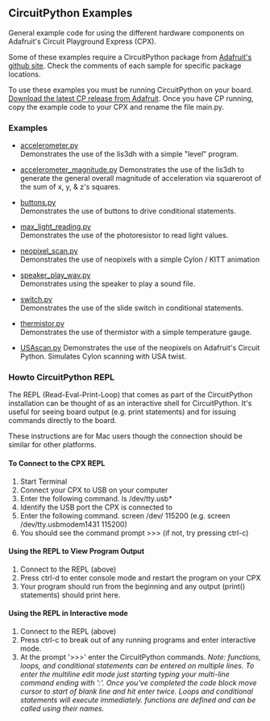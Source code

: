 ## CircuitPython Examples
General example code for using the different hardware components on Adafruit's Circuit Playground Express (CPX).

Some of these examples require a CircuitPython package from [Adafruit's github site](https://github.com/adafruit). Check the comments of each sample for specific package locations.

To use these examples you must be running CircuitPython on your board. [Download the latest CP release from Adafruit](https://github.com/adafruit/circuitpython/releases). Once you have CP running, copy the example code to your CPX and rename the file main.py.

### Examples

- [accelerometer.py](docs/accelerometer.py)  
Demonstrates the use of the lis3dh with a simple "level" program.

- [accelerometer_magnitude.py](docs/accelerometer_magnitude.py)
Demonstrates the use of the lis3dh to generate the general overall magnitude of acceleration via squareroot of the sum of x, y, & z's squares.

- [buttons.py](docs/buttons.py)  
Demonstrates the use of buttons to drive conditional statements.

- [max_light_reading.py](docs/max_light_reading.py)  
Demonstrates the use of the photoresistor to read light values.

- [neopixel_scan.py](docs/neopixel_scan.py)  
Demonstrates the use of neopixels with a simple Cylon / KITT animation

- [speaker_play_wav.py](docs/speaker/speaker_play_wav.py)  
Demonstrates using the speaker to play a sound file.

- [switch.py](docs/switch.py)  
Demonstrates the use of the slide switch in conditional statements.

- [thermistor.py](docs/thermistor.py)  
Demonstrates the use of thermistor with a simple temperature gauge.

- [USAscan.py](docs/USAscan.py)
Demonstrates the use of the neopixels on Adafruit's Circuit Python. Simulates Cylon scanning with USA twist.

### Howto CircuitPython REPL

The REPL (Read-Eval-Print-Loop) that comes as part of the CircuitPython installation can be thought of as an interactive shell for CircuitPython. It's useful for seeing board output (e.g. print statements) and for issuing commands directly to the board.

These instructions are for Mac users though the connection should be similar for other platforms.

#### To Connect to the CPX REPL

1.  Start Terminal
2.  Connect your CPX to USB on your computer
3.  Enter the following command.
      ls /dev/tty.usb*
4.  Identify the USB port the CPX is connected to
5.  Enter the following command.
      screen /dev/<CPX USB PORT> 115200
      (e.g. screen /dev/tty.usbmodem1431 115200)
6.  You should see the command prompt >>> (if not, try pressing ctrl-c)

#### Using the REPL to View Program Output

1.  Connect to the REPL (above)
2.  Press ctrl-d to enter console mode and restart the program on your CPX
3.  Your program should run from the beginning and any output (print() statements) should print here.

#### Using the REPL in Interactive mode

1.  Connect to the REPL (above)
2.  Press ctrl-c to break out of any running programs and enter interactive mode.
3.  At the prompt '>>>' enter the CircuitPython commands. *Note: functions, loops, and conditional statements can be entered on multiple lines. To enter the multiline edit mode just starting typing your multi-line command ending with ':'. Once you've completed the code block move cursor to start of blank line and hit enter twice. Loops and conditional statements will execute immediately. functions are defined and can be called using their names.*
